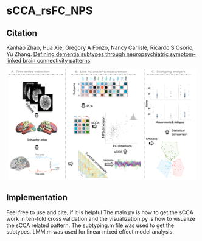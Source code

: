 # sCCA_rsFC_NPS

## Citation<br />
Kanhao Zhao, Hua Xie, Gregory A Fonzo, Nancy Carlisle, Ricardo S Osorio, Yu Zhang. [Defining dementia subtypes through neuropsychiatric symptom-linked brain connectivity patterns](https://www.biorxiv.org/content/10.1101/2023.07.02.547427v1)

<div align=center>
<img width="496" alt="1669910392114" src="https://github.com/alienx-zero/sCCA_rsFC_NPS/blob/main/framework.png">
</div>

## Implementation<br />
Feel free to use and cite, if it is helpful
The main.py is how to get the sCCA work in ten-fold cross validation and the visualization.py is how to visualize the sCCA related pattern. The subtyping.m file was used to get the subtypes. LMM.m was used for linear mixed effect model analysis.
